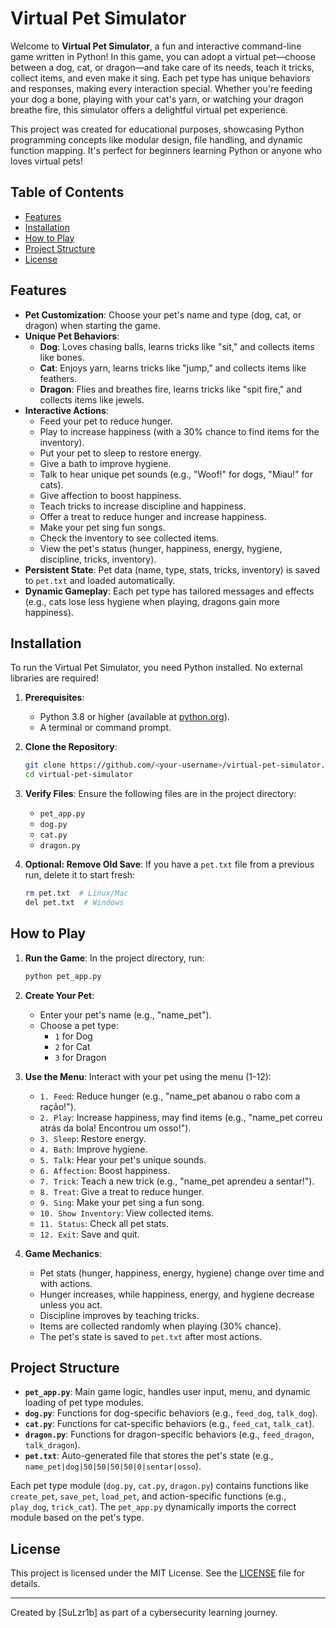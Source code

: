 # Virtual Pet Simulator

Welcome to **Virtual Pet Simulator**, a fun and interactive command-line game written in Python! In this game, you can adopt a virtual pet—choose between a dog, cat, or dragon—and take care of its needs, teach it tricks, collect items, and even make it sing. Each pet type has unique behaviors and responses, making every interaction special. Whether you're feeding your dog a bone, playing with your cat's yarn, or watching your dragon breathe fire, this simulator offers a delightful virtual pet experience.

This project was created for educational purposes, showcasing Python programming concepts like modular design, file handling, and dynamic function mapping. It's perfect for beginners learning Python or anyone who loves virtual pets!

## Table of Contents
- [Features](#features)
- [Installation](#installation)
- [How to Play](#how-to-play)
- [Project Structure](#project-structure)
- [License](#license)

## Features
- **Pet Customization**: Choose your pet's name and type (dog, cat, or dragon) when starting the game.
- **Unique Pet Behaviors**:
  - **Dog**: Loves chasing balls, learns tricks like "sit," and collects items like bones.
  - **Cat**: Enjoys yarn, learns tricks like "jump," and collects items like feathers.
  - **Dragon**: Flies and breathes fire, learns tricks like "spit fire," and collects items like jewels.
- **Interactive Actions**:
  - Feed your pet to reduce hunger.
  - Play to increase happiness (with a 30% chance to find items for the inventory).
  - Put your pet to sleep to restore energy.
  - Give a bath to improve hygiene.
  - Talk to hear unique pet sounds (e.g., "Woof!" for dogs, "Miau!" for cats).
  - Give affection to boost happiness.
  - Teach tricks to increase discipline and happiness.
  - Offer a treat to reduce hunger and increase happiness.
  - Make your pet sing fun songs.
  - Check the inventory to see collected items.
  - View the pet's status (hunger, happiness, energy, hygiene, discipline, tricks, inventory).
- **Persistent State**: Pet data (name, type, stats, tricks, inventory) is saved to `pet.txt` and loaded automatically.
- **Dynamic Gameplay**: Each pet type has tailored messages and effects (e.g., cats lose less hygiene when playing, dragons gain more happiness).

## Installation
To run the Virtual Pet Simulator, you need Python installed. No external libraries are required!

1. **Prerequisites**:
   - Python 3.8 or higher (available at [python.org](https://www.python.org/downloads/)).
   - A terminal or command prompt.

2. **Clone the Repository**:
   ```bash
   git clone https://github.com/<your-username>/virtual-pet-simulator.git
   cd virtual-pet-simulator
   ```

3. **Verify Files**:
   Ensure the following files are in the project directory:
   - `pet_app.py`
   - `dog.py`
   - `cat.py`
   - `dragon.py`

4. **Optional: Remove Old Save**:
   If you have a `pet.txt` file from a previous run, delete it to start fresh:
   ```bash
   rm pet.txt  # Linux/Mac
   del pet.txt  # Windows
   ```

## How to Play
1. **Run the Game**:
   In the project directory, run:
   ```bash
   python pet_app.py
   ```

2. **Create Your Pet**:
   - Enter your pet's name (e.g., "name_pet").
   - Choose a pet type:
     - `1` for Dog
     - `2` for Cat
     - `3` for Dragon

3. **Use the Menu**:
   Interact with your pet using the menu (1-12):
   - `1. Feed`: Reduce hunger (e.g., "name_pet abanou o rabo com a ração!").
   - `2. Play`: Increase happiness, may find items (e.g., "name_pet correu atrás da bola! Encontrou um osso!").
   - `3. Sleep`: Restore energy.
   - `4. Bath`: Improve hygiene.
   - `5. Talk`: Hear your pet's unique sounds.
   - `6. Affection`: Boost happiness.
   - `7. Trick`: Teach a new trick (e.g., "name_pet aprendeu a sentar!").
   - `8. Treat`: Give a treat to reduce hunger.
   - `9. Sing`: Make your pet sing a fun song.
   - `10. Show Inventory`: View collected items.
   - `11. Status`: Check all pet stats.
   - `12. Exit`: Save and quit.

4. **Game Mechanics**:
   - Pet stats (hunger, happiness, energy, hygiene) change over time and with actions.
   - Hunger increases, while happiness, energy, and hygiene decrease unless you act.
   - Discipline improves by teaching tricks.
   - Items are collected randomly when playing (30% chance).
   - The pet's state is saved to `pet.txt` after most actions.

## Project Structure
- **`pet_app.py`**: Main game logic, handles user input, menu, and dynamic loading of pet type modules.
- **`dog.py`**: Functions for dog-specific behaviors (e.g., `feed_dog`, `talk_dog`).
- **`cat.py`**: Functions for cat-specific behaviors (e.g., `feed_cat`, `talk_cat`).
- **`dragon.py`**: Functions for dragon-specific behaviors (e.g., `feed_dragon`, `talk_dragon`).
- **`pet.txt`**: Auto-generated file that stores the pet's state (e.g., `name_pet|dog|50|50|50|50|0|sentar|osso`).

Each pet type module (`dog.py`, `cat.py`, `dragon.py`) contains functions like `create_pet`, `save_pet`, `load_pet`, and action-specific functions (e.g., `play_dog`, `trick_cat`). The `pet_app.py` dynamically imports the correct module based on the pet's type.

## License
This project is licensed under the MIT License. See the [LICENSE](LICENSE) file for details.

---
Created by [SuLzr1b] as part of a cybersecurity learning journey.
